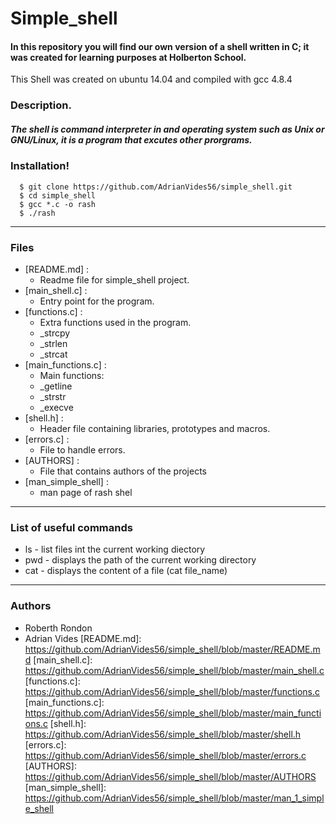 # Simple_shell
#### In this repository you will find our own version of a shell written in C; it was created for learning purposes at Holberton School.
This Shell was created on ubuntu 14.04 and compiled with gcc 4.8.4
### Description.
##### The shell is command interpreter in and operating system such as Unix or GNU/Linux, it is a program that excutes other prorgrams.
### Installation!
```
  $ git clone https://github.com/AdrianVides56/simple_shell.git
  $ cd simple_shell
  $ gcc *.c -o rash
  $ ./rash
  ```
---
### Files
- [README.md] :
    - Readme file for simple_shell project.
- [main_shell.c] :
    - Entry point for the program.
- [functions.c] :
    - Extra functions used in the program.
    - _strcpy
    - _strlen
    - _strcat
- [main_functions.c] :
    - Main functions:
    - _getline
    - _strstr
    - _execve
- [shell.h] :
    - Header file containing libraries, prototypes and macros.
- [errors.c] :
    - File to handle errors.
- [AUTHORS] :
    - File that contains authors of the projects
- [man_simple_shell] :
    - man page of rash shel
---
### List of useful commands
- ls - list files int the current working diectory
- pwd - displays the path of the current working directory
- cat - displays the content of a file (cat file_name)
---
### Authors
- Roberth Rondon
- Adrian Vides
   [README.md]: <https://github.com/AdrianVides56/simple_shell/blob/master/README.md>
   [main_shell.c]: <https://github.com/AdrianVides56/simple_shell/blob/master/main_shell.c>
   [functions.c]: <https://github.com/AdrianVides56/simple_shell/blob/master/functions.c>
   [main_functions.c]: <https://github.com/AdrianVides56/simple_shell/blob/master/main_functions.c>
   [shell.h]: <https://github.com/AdrianVides56/simple_shell/blob/master/shell.h>
   [errors.c]: <https://github.com/AdrianVides56/simple_shell/blob/master/errors.c>
   [AUTHORS]: <https://github.com/AdrianVides56/simple_shell/blob/master/AUTHORS>
   [man_simple_shell]: <https://github.com/AdrianVides56/simple_shell/blob/master/man_1_simple_shell>
